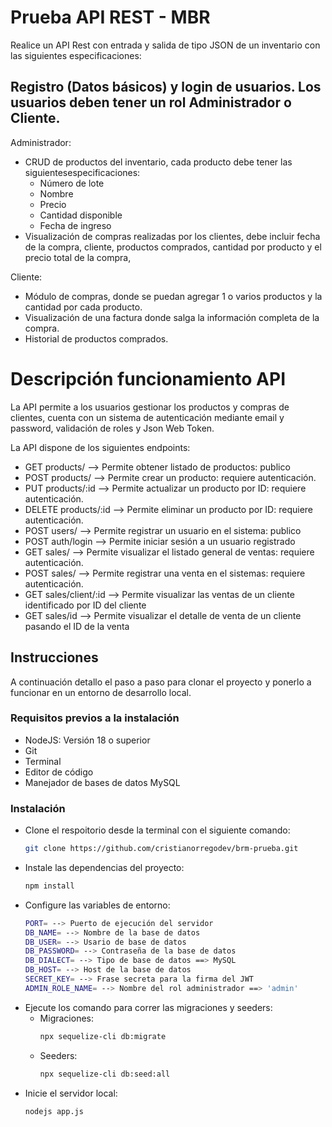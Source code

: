 # Prueba API REST - MBR

Realice un API Rest con entrada y salida de tipo JSON de un inventario con las siguientes
especificaciones:

## Registro (Datos básicos) y login de usuarios. Los usuarios deben tener un rol Administrador o Cliente.

Administrador:

-   CRUD de productos del inventario, cada producto debe tener las siguientesespecificaciones:
    -   Número de lote
    -   Nombre
    -   Precio
    -   Cantidad disponible
    -   Fecha de ingreso
-   Visualización de compras realizadas por los clientes, debe incluir fecha de la compra, cliente, productos comprados, cantidad por producto y el precio total de la compra,

Cliente:

-   Módulo de compras, donde se puedan agregar 1 o varios productos y la cantidad por
    cada producto.
-   Visualización de una factura donde salga la información completa de la compra.
-   Historial de productos comprados.

# Descripción funcionamiento API

La API permite a los usuarios gestionar los productos y compras de clientes, cuenta con un sistema de autenticación mediante email y password, validación de roles y Json Web Token.

La API dispone de los siguientes endpoints:

-   GET products/ --> Permite obtener listado de productos: publico
-   POST products/ --> Permite crear un producto: requiere autenticación.
-   PUT products/:id --> Permite actualizar un producto por ID: requiere autenticación.
-   DELETE products/:id --> Permite eliminar un producto por ID: requiere autenticación.
-   POST users/ --> Permite registrar un usuario en el sistema: publico
-   POST auth/login --> Permite iniciar sesión a un usuario registrado
-   GET sales/ --> Permite visualizar el listado general de ventas: requiere autenticación.
-   POST sales/ --> Permite registrar una venta en el sistemas: requiere autenticación.
-   GET sales/client/:id --> Permite visualizar las ventas de un cliente identificado por ID del cliente
-   GET sales/id --> Permite visualizar el detalle de venta de un cliente pasando el ID de la venta

## Instrucciones

A continuación detallo el paso a paso para clonar el proyecto y ponerlo a funcionar en un entorno de desarrollo local.

### Requisitos previos a la instalación

-   NodeJS: Versión 18 o superior
-   Git
-   Terminal
-   Editor de código
-   Manejador de bases de datos MySQL

### Instalación

-   Clone el respoitorio desde la terminal con el siguiente comando:
    ```bash
    git clone https://github.com/cristianorregodev/brm-prueba.git
    ```
-   Instale las dependencias del proyecto:
    ```bash
    npm install
    ```
-   Configure las variables de entorno:
    ```bash
    PORT= --> Puerto de ejecución del servidor
    DB_NAME= --> Nombre de la base de datos
    DB_USER= --> Usario de base de datos
    DB_PASSWORD= --> Contraseña de la base de datos
    DB_DIALECT= --> Tipo de base de datos ==> MySQL
    DB_HOST= --> Host de la base de datos
    SECRET_KEY= --> Frase secreta para la firma del JWT
    ADMIN_ROLE_NAME= --> Nombre del rol administrador ==> 'admin'
    ```
-   Ejecute los comando para correr las migraciones y seeders:
    -   Migraciones:
        ```bash
        npx sequelize-cli db:migrate
        ```
    -   Seeders:
        ```bash
        npx sequelize-cli db:seed:all
        ```
-   Inicie el servidor local:
    ```bash
    nodejs app.js
    ```
